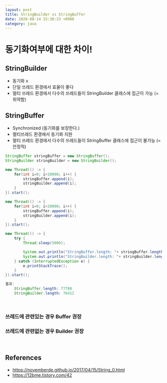 ```yaml
---
layout: post
title: StringBuilder vs StringBuffer
date: 2020-08-14 15:30:23 +0900
category: java
---
```


# 동기화여부에 대한 차이!
## StringBuilder
- 동기화 x
- 단일 쓰레드 환경에서 효율이 좋다
- 멀티 쓰레드 환경에서 다수의 쓰레드들이 StringBuilder 클래스에 접근이 가능 (= 취약함)

## StringBuffer
- Synchronized (동기화를 보장한다.)
- 멀티쓰레드 환경에서 동기화 지원
- 멀티 쓰레드 환경에서 다수의 쓰레드들이 StringBuffer 클래스에 접근이 불가능 (= 안정적)

```java
StringBuffer stringBuffer = new StringBuffer();
StringBuilder stringBuilder = new StringBuilder();

new Thread(() -> {
    for(int i=0; i<10000; i++) {
        stringBuffer.append(i);
        stringBuilder.append(i);
    }
}).start();

new Thread(() -> {
    for(int i=0; i<10000; i++) {
        stringBuffer.append(i);
        stringBuilder.append(i);
    }
}).start();

new Thread(() -> {
    try {
        Thread.sleep(5000);

        System.out.println("StringBuffer.length: "+ stringBuffer.length());
        System.out.println("StringBuilder.length: "+ stringBuilder.length());
    } catch (InterruptedException e) {
        e.printStackTrace();
    }
}).start();

결과: 
    StringBuffer.length: 77780
    StringBuilder.length: 76412
```

<br/>

### 쓰레드에 관련있는 경우 Buffer 권장
### 쓰레드에 관련없는 경우 Builder 권장

<br/>

## References
- https://novemberde.github.io/2017/04/15/String_0.html
- https://12bme.tistory.com/42